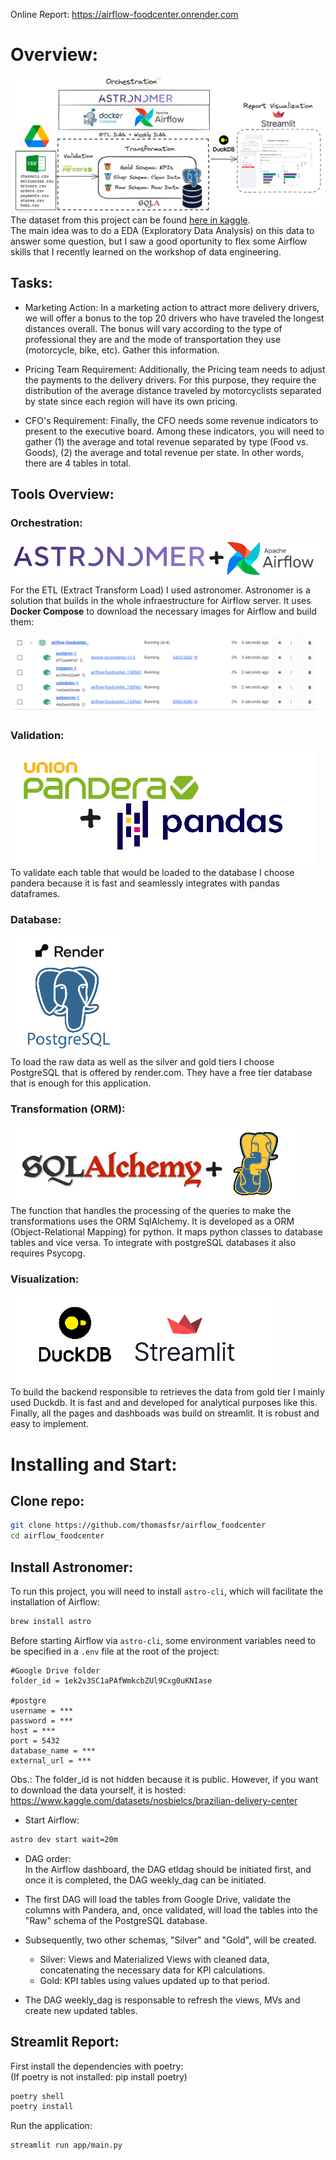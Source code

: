 Online Report: https://airflow-foodcenter.onrender.com  
  
# Overview:
![](images/pipe.png) 
The dataset from this project can be found [here in kaggle](https://www.kaggle.com/datasets/nosbielcs/brazilian-delivery-center).  
The main idea was to do a EDA (Exploratory Data Analysis) on this data to answer some question, but I saw a good oportunity to flex some Airflow skills that I recently learned on the workshop of data engineering.  
  
## Tasks: 
- Marketing Action: In a marketing action to attract more delivery drivers, we will offer a bonus to the top 20 drivers who have traveled the longest distances overall. The bonus will vary according to the type of professional they are and the mode of transportation they use (motorcycle, bike, etc). Gather this information.
  
- Pricing Team Requirement: Additionally, the Pricing team needs to adjust the payments to the delivery drivers. For this purpose, they require the distribution of the average distance traveled by motorcyclists separated by state since each region will have its own pricing.
  
- CFO's Requirement: Finally, the CFO needs some revenue indicators to present to the executive board. Among these indicators, you will need to gather (1) the average and total revenue separated by type (Food vs. Goods), (2) the average and total revenue per state. In other words, there are 4 tables in total. 
  

## Tools Overview:  
  
### Orchestration:
[![Image](images/astro_air.png)](https://docs.astronomer.io/astro/cli/install-cli)  
For the ETL (Extract Transform Load) I used astronomer. Astronomer is a solution that builds in the whole infraestructure for Airflow server.  It uses **Docker Compose** to download the necessary images for Airflow and build them:
  
![](images/compose.png)  
  
### Validation:  
[![pand](images/pandera_pandas.png)](https://pandera.readthedocs.io/en/stable/)  
To validate each table that would be loaded to the database I choose pandera because it is fast and seamlessly integrates with pandas dataframes.  
  
### Database:  
[![postgre](images/render_pos.png)](https://render.com/)  
To load the raw data as well as the silver and gold tiers I choose PostgreSQL that is offered by render.com. They have a free tier database that is enough for this application.  
  
### Transformation (ORM):  
[![sqla](images/sqla.png)](https://www.sqlalchemy.org/)  
The function that handles the processing of the queries to make the transformations uses the ORM SqlAlchemy. It is developed as a ORM (Object-Relational Mapping) for python. It maps python classes to database tables and vice versa. To integrate with postgreSQL databases it also requires Psycopg.  

### Visualization:  
[![duck](images/duckst.png)](https://duckdb.org/)  
To build the backend responsible to retrieves the data from gold tier I mainly used Duckdb. It is fast and and developed for analytical purposes like this. Finally, all the pages and dashboads was build on streamlit. It is robust and easy to implement.


# Installing and Start:  

## Clone repo:  
```bash
git clone https://github.com/thomasfsr/airflow_foodcenter
cd airflow_foodcenter
```
## Install Astronomer:  
To run this project, you will need to install `astro-cli`, which will facilitate the installation of Airflow:  
```bash
brew install astro 
``` 
Before starting Airflow via `astro-cli`, some environment variables need to be specified in a `.env` file at the root of the project:  
```
#Google Drive folder
folder_id = 1ek2v3SC1aPAfWmkcbZUl9Cxg0uKNIase

#postgre 
username = ***  
password = ***  
host = ***  
port = 5432
database_name = ***  
external_url = ***  
```
  
Obs.: The folder_id is not hidden because it is public. However, if you want to download the data yourself, it is hosted: https://www.kaggle.com/datasets/nosbielcs/brazilian-delivery-center
  
- Start Airflow:  
```bash
astro dev start wait=20m
``` 
  
- DAG order:  
In the Airflow dashboard, the DAG etldag should be initiated first, and once it is completed, the DAG weekly_dag can be initiated.    
  
- The first DAG will load the tables from Google Drive, validate the columns with Pandera, and, once validated, will load the tables into the "Raw" schema of the PostgreSQL database.

- Subsequently, two other schemas, "Silver" and "Gold", will be created.
    - Silver: Views and Materialized Views with cleaned data, concatenating the necessary data for KPI calculations.
    - Gold: KPI tables using values updated up to that period.
  
- The DAG weekly_dag is responsable to refresh the views, MVs and create new updated tables.  
  
## Streamlit Report:  
First install the dependencies with poetry:  
(If poetry is not installed: pip install poetry)  

```bash
poetry shell  
poetry install  
```
Run the application:   
```bash  
streamlit run app/main.py  
```




